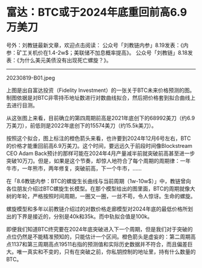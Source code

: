 # 富达：BTC或于2024年底重回前高6.9万美刀

号外：刘教链最新文章，欢迎点击阅读：
公众号「刘教链内参」8.19发表：《内参：矿工关机价在1.4-2w$；美联储不加息概率提高》。
公众号「刘教链」8.18发表：《为什么美元美债没有出现死亡螺旋？》。

* * *

20230819-B01.jpeg

上图是出自富达投资（Fidelity Investment）的一张关于BTC未来价格预测的图。制图依据是对BTC非零持币地址数进行对数曲线拟合，然后把价格套到拟合曲线上去进行目测。

从这张图上来看，目前确立的第四周期前高是2021年底创下的68992美刀（约6.9万美刀），前低则是2022年底创下的15574美刀（约15.5k美刀）。

按照这个拟合，图上标注的橙色箭头来看，也许要到2024年12月6号左右，BTC的价格才能重回前高6.9万美刀。这个时间，要远远久于前段时间像Blockstream CEO Adam Back预计的那样可能在2024年4月产量减半前就突破前高甚至进一步突破10万刀。但是，如果是这个节奏，却惊人地符合了每个周期的周期律：一年牛市，一年熊市，两年修复，突破前高，下一个牛市，……

在「8.6教链内参：BTC的螺旋生长曲线与当前周期（1w-10w$）」中，教链曾向各位朋友介绍过BTC螺旋生长模型。在那个模型给出的图里面，BTC的周期就像大树的年轮，严格按照时间周期，一圈又一圈，一丝不苟，令人惊讶。生命的螺旋。

螺旋模型和多年以前教链介绍过的对数价格走廊模型对2024年底的最低价格所划出的下界是接近的，分别是40k和35k。而中轨拟合值是100k。

即便我们知道BTC终究要在2024年底突破进入下一个周期，但是我们对于突破的点位仍然是不能精准预知的，只能估计一个区间。橙色箭头是虚妄的：第二周期高点1137和第三周期高点19511右指的预测值和实际历史数据并不符合，而且偏差巨大。唯一真实和不变的，只有在突破之前，你私钥控制的地址里，持有什么数量的BTC。


